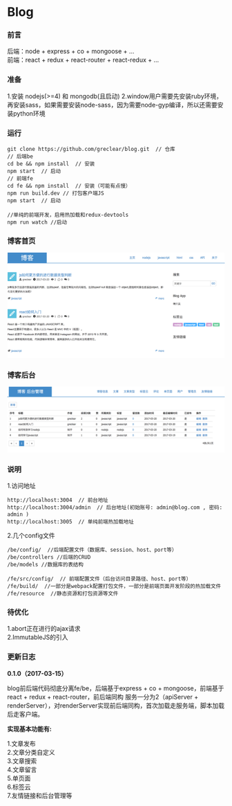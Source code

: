 # Blog

### 前言


后端：node + express + co + mongoose + ...  
前端：react + redux + react-router + react-redux + ...  

### 准备
1.安装 nodejs(>=4) 和 mongodb(且启动)
2.window用户需要先安装ruby环境，再安装sass，如果需要安装node-sass，因为需要node-gyp编译，所以还需要安装python环境

### 运行

    git clone https://github.com/greclear/blog.git  // 仓库
    // 后端be
    cd be && npm install  // 安装
    npm start  // 启动
    // 前端fe
    cd fe && npm install  // 安装（可能有点慢）
    npm run build.dev // 打包客户端JS
    npm start  // 启动

    //单纯的前端开发，启用热加载和redux-devtools
    npm run watch //启动

### 博客首页
![](screenshot_01.png)

### 博客后台
![](screenshot_02.png)

### 说明

1.访问地址

    http://localhost:3004  // 前台地址
    http://localhost:3004/admin  // 后台地址(初始账号: admin@blog.com , 密码: admin )
    http://localhost:3005  // 单纯前端热加载地址

2.几个config文件

    /be/config/  //后端配置文件（数据库、session、host、port等）
    /be/controllers //后端的CRUD
    /be/models //数据库的表结构

    /fe/src/config/  // 前端配置文件（后台访问目录路径、host、port等）
    /fe/build/  //一部分是webpack配置打包文件，一部分是前端页面开发阶段的热加载文件
    /fe/resource  //静态资源和打包资源等文件

### 待优化

1.abort正在进行的ajax请求  
2.ImmutableJS的引入

### 更新日志

**0.1.0（2017-03-15）**  

blog前后端代码彻底分离fe/be，后端基于express + co + mongoose，前端基于react + redux + react-router，前后端同构
服务一分为2（apiServer + renderServer），对renderServer实现前后端同构，首次加载走服务端，脚本加载后走客户端。

**实现基本功能有:**

1.文章发布  
2.文章分类自定义  
3.文章搜索  
4.文章留言  
5.单页面   
6.标签云  
7.友情链接和后台管理等
